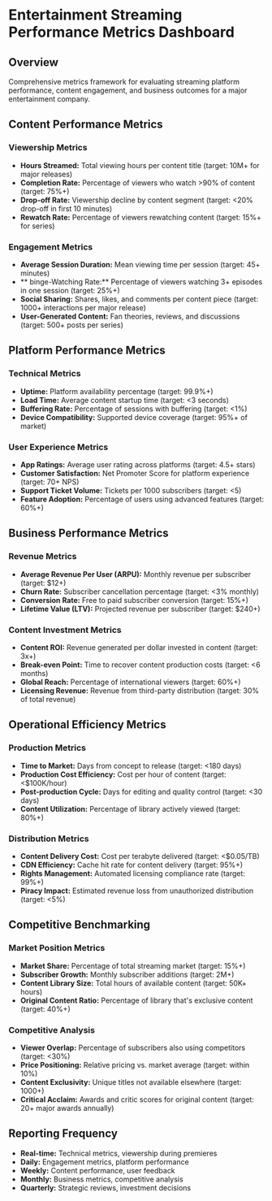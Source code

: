 # Entertainment Streaming Performance Metrics Dashboard

## Overview
Comprehensive metrics framework for evaluating streaming platform performance, content engagement, and business outcomes for a major entertainment company.

## Content Performance Metrics

### Viewership Metrics
- **Hours Streamed:** Total viewing hours per content title (target: 10M+ for major releases)
- **Completion Rate:** Percentage of viewers who watch >90% of content (target: 75%+)
- **Drop-off Rate:** Viewership decline by content segment (target: <20% drop-off in first 10 minutes)
- **Rewatch Rate:** Percentage of viewers rewatching content (target: 15%+ for series)

### Engagement Metrics
- **Average Session Duration:** Mean viewing time per session (target: 45+ minutes)
- ** binge-Watching Rate:** Percentage of viewers watching 3+ episodes in one session (target: 25%+)
- **Social Sharing:** Shares, likes, and comments per content piece (target: 1000+ interactions per major release)
- **User-Generated Content:** Fan theories, reviews, and discussions (target: 500+ posts per series)

## Platform Performance Metrics

### Technical Metrics
- **Uptime:** Platform availability percentage (target: 99.9%+)
- **Load Time:** Average content startup time (target: <3 seconds)
- **Buffering Rate:** Percentage of sessions with buffering (target: <1%)
- **Device Compatibility:** Supported device coverage (target: 95%+ of market)

### User Experience Metrics
- **App Ratings:** Average user rating across platforms (target: 4.5+ stars)
- **Customer Satisfaction:** Net Promoter Score for platform experience (target: 70+ NPS)
- **Support Ticket Volume:** Tickets per 1000 subscribers (target: <5)
- **Feature Adoption:** Percentage of users using advanced features (target: 60%+)

## Business Performance Metrics

### Revenue Metrics
- **Average Revenue Per User (ARPU):** Monthly revenue per subscriber (target: $12+)
- **Churn Rate:** Subscriber cancellation percentage (target: <3% monthly)
- **Conversion Rate:** Free to paid subscriber conversion (target: 15%+)
- **Lifetime Value (LTV):** Projected revenue per subscriber (target: $240+)

### Content Investment Metrics
- **Content ROI:** Revenue generated per dollar invested in content (target: 3x+)
- **Break-even Point:** Time to recover content production costs (target: <6 months)
- **Global Reach:** Percentage of international viewers (target: 60%+)
- **Licensing Revenue:** Revenue from third-party distribution (target: 30% of total revenue)

## Operational Efficiency Metrics

### Production Metrics
- **Time to Market:** Days from concept to release (target: <180 days)
- **Production Cost Efficiency:** Cost per hour of content (target: <$100K/hour)
- **Post-production Cycle:** Days for editing and quality control (target: <30 days)
- **Content Utilization:** Percentage of library actively viewed (target: 80%+)

### Distribution Metrics
- **Content Delivery Cost:** Cost per terabyte delivered (target: <$0.05/TB)
- **CDN Efficiency:** Cache hit rate for content delivery (target: 95%+)
- **Rights Management:** Automated licensing compliance rate (target: 99%+)
- **Piracy Impact:** Estimated revenue loss from unauthorized distribution (target: <5%)

## Competitive Benchmarking

### Market Position Metrics
- **Market Share:** Percentage of total streaming market (target: 15%+)
- **Subscriber Growth:** Monthly subscriber additions (target: 2M+)
- **Content Library Size:** Total hours of available content (target: 50K+ hours)
- **Original Content Ratio:** Percentage of library that's exclusive content (target: 40%+)

### Competitive Analysis
- **Viewer Overlap:** Percentage of subscribers also using competitors (target: <30%)
- **Price Positioning:** Relative pricing vs. market average (target: within 10%)
- **Content Exclusivity:** Unique titles not available elsewhere (target: 1000+)
- **Critical Acclaim:** Awards and critic scores for original content (target: 20+ major awards annually)

## Reporting Frequency
- **Real-time:** Technical metrics, viewership during premieres
- **Daily:** Engagement metrics, platform performance
- **Weekly:** Content performance, user feedback
- **Monthly:** Business metrics, competitive analysis
- **Quarterly:** Strategic reviews, investment decisions